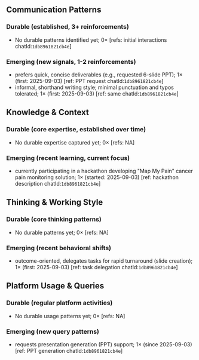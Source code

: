 ## Communication Patterns
### Durable (established, 3+ reinforcements)
- No durable patterns identified yet; 0× [refs: initial interactions chatId:`1db8961821cb4e`]

### Emerging (new signals, 1-2 reinforcements)
- prefers quick, concise deliverables (e.g., requested 6-slide PPT); 1× (first: 2025-09-03) [ref: PPT request chatId:`1db8961821cb4e`]
- informal, shorthand writing style; minimal punctuation and typos tolerated; 1× (first: 2025-09-03) [ref: same chatId:`1db8961821cb4e`]

## Knowledge & Context
### Durable (core expertise, established over time)
- No durable expertise captured yet; 0× [refs: NA]

### Emerging (recent learning, current focus)
- currently participating in a hackathon developing "Map My Pain" cancer pain monitoring solution; 1× (started: 2025-09-03) [ref: hackathon description chatId:`1db8961821cb4e`]

## Thinking & Working Style
### Durable (core thinking patterns)
- No durable patterns yet; 0× [refs: NA]

### Emerging (recent behavioral shifts)
- outcome-oriented, delegates tasks for rapid turnaround (slide creation); 1× (first: 2025-09-03) [ref: task delegation chatId:`1db8961821cb4e`]

## Platform Usage & Queries
### Durable (regular platform activities)
- No durable usage patterns yet; 0× [refs: NA]

### Emerging (new query patterns)
- requests presentation generation (PPT) support; 1× (since 2025-09-03) [ref: PPT generation chatId:`1db8961821cb4e`]
